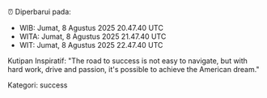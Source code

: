 ⏰ Diperbarui pada:
- WIB: Jumat, 8 Agustus 2025 20.47.40 UTC
- WITA: Jumat, 8 Agustus 2025 21.47.40 UTC
- WIT: Jumat, 8 Agustus 2025 22.47.40 UTC

Kutipan Inspiratif:
"The road to success is not easy to navigate, but with hard work, drive and passion, it's possible to achieve the American dream."


Kategori: success

